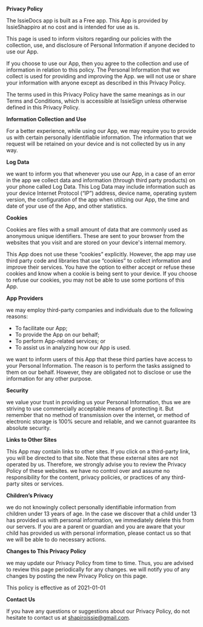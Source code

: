 **Privacy Policy**

The IssieDocs app is built as a Free app. This App is provided by IssieShappiro at no cost and is intended for use as is.

This page is used to inform visitors regarding our policies with the collection, use, and disclosure of Personal Information if anyone decided to use our App.

If you choose to use our App, then you agree to the collection and use of information in relation to this policy. The Personal Information that we collect is used for providing and improving the App. we will not use or share your information with anyone except as described in this Privacy Policy.

The terms used in this Privacy Policy have the same meanings as in our Terms and Conditions, which is accessible at IssieSign unless otherwise defined in this Privacy Policy.

**Information Collection and Use**

For a better experience, while using our App, we may require you to provide us with certain personally identifiable information. The information that we request will be retained on your device and is not collected by us in any way.


**Log Data**

we want to inform you that whenever you use our App, in a case of an error in the app we collect data and information (through third party products) on your phone called Log Data. This Log Data may include information such as your device Internet Protocol (“IP”) address, device name, operating system version, the configuration of the app when utilizing our App, the time and date of your use of the App, and other statistics.

**Cookies**

Cookies are files with a small amount of data that are commonly used as anonymous unique identifiers. These are sent to your browser from the websites that you visit and are stored on your device's internal memory.

This App does not use these “cookies” explicitly. However, the app may use third party code and libraries that use “cookies” to collect information and improve their services. You have the option to either accept or refuse these cookies and know when a cookie is being sent to your device. If you choose to refuse our cookies, you may not be able to use some portions of this App.

**App Providers**

we may employ third-party companies and individuals due to the following reasons:

*   To facilitate our App;
*   To provide the App on our behalf;
*   To perform App-related services; or
*   To assist us in analyzing how our App is used.

we want to inform users of this App that these third parties have access to your Personal Information. The reason is to perform the tasks assigned to them on our behalf. However, they are obligated not to disclose or use the information for any other purpose.

**Security**

we value your trust in providing us your Personal Information, thus we are striving to use commercially acceptable means of protecting it. But remember that no method of transmission over the internet, or method of electronic storage is 100% secure and reliable, and we cannot guarantee its absolute security.

**Links to Other Sites**

This App may contain links to other sites. If you click on a third-party link, you will be directed to that site. Note that these external sites are not operated by us. Therefore, we strongly advise you to review the Privacy Policy of these websites. we have no control over and assume no responsibility for the content, privacy policies, or practices of any third-party sites or services.

**Children’s Privacy**

we do not knowingly collect personally identifiable information from children under 13 years of age. In the case we discover that a child under 13 has provided us with personal information, we immediately delete this from our servers. If you are a parent or guardian and you are aware that your child has provided us with personal information, please contact us so that we will be able to do necessary actions.

**Changes to This Privacy Policy**

we may update our Privacy Policy from time to time. Thus, you are advised to review this page periodically for any changes. we will notify you of any changes by posting the new Privacy Policy on this page.

This policy is effective as of 2021-01-01

**Contact Us**

If you have any questions or suggestions about our Privacy Policy, do not hesitate to contact us at shapiroissie@gmail.com.

